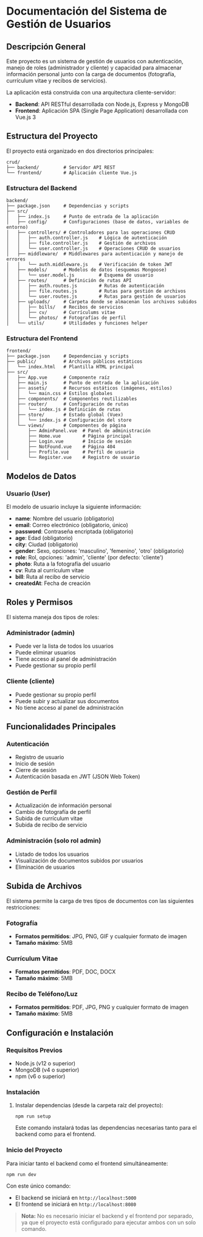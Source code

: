 # Documentación del Sistema de Gestión de Usuarios

## Descripción General

Este proyecto es un sistema de gestión de usuarios con autenticación, manejo de roles (administrador y cliente) y capacidad para almacenar información personal junto con la carga de documentos (fotografía, currículum vitae y recibos de servicios).

La aplicación está construida con una arquitectura cliente-servidor:
- **Backend**: API RESTful desarrollada con Node.js, Express y MongoDB
- **Frontend**: Aplicación SPA (Single Page Application) desarrollada con Vue.js 3

## Estructura del Proyecto

El proyecto está organizado en dos directorios principales:

```
crud/
├── backend/         # Servidor API REST
└── frontend/        # Aplicación cliente Vue.js
```

### Estructura del Backend

```
backend/
├── package.json     # Dependencias y scripts
├── src/
│   ├── index.js     # Punto de entrada de la aplicación
│   ├── config/      # Configuraciones (base de datos, variables de entorno)
│   ├── controllers/ # Controladores para las operaciones CRUD
│   │   ├── auth.controller.js    # Lógica de autenticación
│   │   ├── file.controller.js    # Gestión de archivos
│   │   └── user.controller.js    # Operaciones CRUD de usuarios
│   ├── middleware/  # Middlewares para autenticación y manejo de errores
│   │   └── auth.middleware.js    # Verificación de token JWT
│   ├── models/      # Modelos de datos (esquemas Mongoose)
│   │   └── user.model.js         # Esquema de usuario
│   ├── routes/      # Definición de rutas API
│   │   ├── auth.routes.js        # Rutas de autenticación
│   │   ├── file.routes.js        # Rutas para gestión de archivos
│   │   └── user.routes.js        # Rutas para gestión de usuarios
│   ├── uploads/     # Carpeta donde se almacenan los archivos subidos
│   │   ├── bills/   # Recibos de servicios
│   │   ├── cv/      # Currículums vitae
│   │   └── photos/  # Fotografías de perfil
│   └── utils/       # Utilidades y funciones helper
```

### Estructura del Frontend

```
frontend/
├── package.json     # Dependencias y scripts
├── public/          # Archivos públicos estáticos
│   └── index.html   # Plantilla HTML principal
├── src/
│   ├── App.vue      # Componente raíz
│   ├── main.js      # Punto de entrada de la aplicación
│   ├── assets/      # Recursos estáticos (imágenes, estilos)
│   │   └── main.css # Estilos globales
│   ├── components/  # Componentes reutilizables
│   ├── router/      # Configuración de rutas
│   │   └── index.js # Definición de rutas
│   ├── store/       # Estado global (Vuex)
│   │   └── index.js # Configuración del store
│   └── views/       # Componentes de página
│       ├── AdminPanel.vue  # Panel de administración
│       ├── Home.vue        # Página principal
│       ├── Login.vue       # Inicio de sesión
│       ├── NotFound.vue    # Página 404
│       ├── Profile.vue     # Perfil de usuario
│       └── Register.vue    # Registro de usuario
```

## Modelos de Datos

### Usuario (User)

El modelo de usuario incluye la siguiente información:

- **name**: Nombre del usuario (obligatorio)
- **email**: Correo electrónico (obligatorio, único)
- **password**: Contraseña encriptada (obligatorio)
- **age**: Edad (obligatorio)
- **city**: Ciudad (obligatorio)
- **gender**: Sexo, opciones: 'masculino', 'femenino', 'otro' (obligatorio)
- **role**: Rol, opciones: 'admin', 'cliente' (por defecto: 'cliente')
- **photo**: Ruta a la fotografía del usuario
- **cv**: Ruta al currículum vitae
- **bill**: Ruta al recibo de servicio
- **createdAt**: Fecha de creación

## Roles y Permisos

El sistema maneja dos tipos de roles:

### Administrador (admin)
- Puede ver la lista de todos los usuarios
- Puede eliminar usuarios
- Tiene acceso al panel de administración
- Puede gestionar su propio perfil

### Cliente (cliente)
- Puede gestionar su propio perfil
- Puede subir y actualizar sus documentos
- No tiene acceso al panel de administración

## Funcionalidades Principales

### Autenticación
- Registro de usuario
- Inicio de sesión
- Cierre de sesión
- Autenticación basada en JWT (JSON Web Token)

### Gestión de Perfil
- Actualización de información personal
- Cambio de fotografía de perfil
- Subida de currículum vitae
- Subida de recibo de servicio

### Administración (solo rol admin)
- Listado de todos los usuarios
- Visualización de documentos subidos por usuarios
- Eliminación de usuarios

## Subida de Archivos

El sistema permite la carga de tres tipos de documentos con las siguientes restricciones:

### Fotografía
- **Formatos permitidos**: JPG, PNG, GIF y cualquier formato de imagen
- **Tamaño máximo**: 5MB

### Currículum Vitae
- **Formatos permitidos**: PDF, DOC, DOCX
- **Tamaño máximo**: 5MB

### Recibo de Teléfono/Luz
- **Formatos permitidos**: PDF, JPG, PNG y cualquier formato de imagen
- **Tamaño máximo**: 5MB

## Configuración e Instalación

### Requisitos Previos
- Node.js (v12 o superior)
- MongoDB (v4 o superior)
- npm (v6 o superior)

### Instalación

1. Instalar dependencias (desde la carpeta raíz del proyecto):
   ```
   npm run setup
   ```
   Este comando instalará todas las dependencias necesarias tanto para el backend como para el frontend.

### Inicio del Proyecto

Para iniciar tanto el backend como el frontend simultáneamente:
   ```
   npm run dev
   ```

Con este único comando:
- El backend se iniciará en `http://localhost:5000`
- El frontend se iniciará en `http://localhost:8080`

> **Nota:** No es necesario iniciar el backend y el frontend por separado, ya que el proyecto está configurado para ejecutar ambos con un solo comando.
